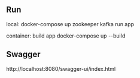 ## Run
local:
docker-compose up zookeeper kafka
run app

container:
build app
docker-compose up --build


## Swagger
http://localhost:8080/swagger-ui/index.html